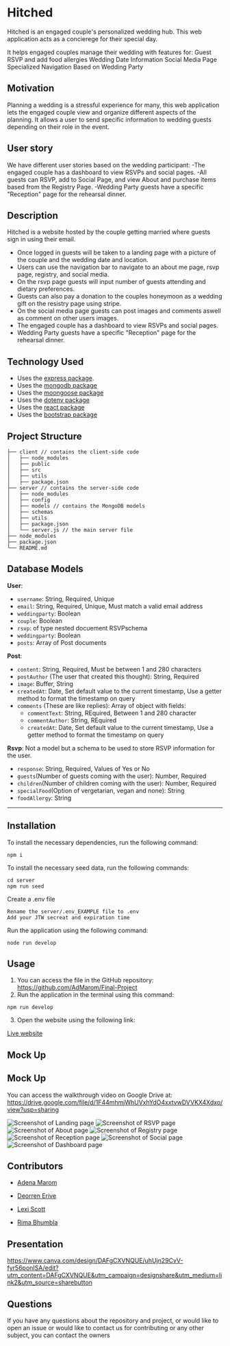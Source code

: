 
# Hitched 
Hitched is an engaged couple's personalized wedding hub. This web application acts as a concierege for their special day.

It helps engaged couples manage their wedding with features for:
Guest RSVP and add food allergies
Wedding Date Information
Social Media Page
Specialized Navigation Based on Wedding Party

## Motivation
Planning a wedding is a stressful experience for many, this web application lets the engaged couple view and organize different aspects of the planning. It allows a user to send specific information to wedding guests depending on their role in the event. 

## User story
We have different user stories based on the wedding participant:
-The engaged couple has a dashboard to view RSVPs and social pages.
-All guests can RSVP, add to Social Page, and view About and purchase items based from the Registry Page. 
-Wedding Party guests have a specific "Reception" page for the rehearsal dinner.


## Description 
Hitched is a  website hosted by the couple getting married where guests sign in using their email. 
* Once logged in guests will be taken to a landing page with a picture of the couple and the wedding date and location. 
* Users can use the navigation bar to navigate to an about me page, rsvp page, registry, and social media. 
* On the rsvp page guests will input number of guests attending and dietary preferences. 
* Guests can also pay a donation to the couples honeymoon as a wedding gift on the resistry page using stripe. 
* On the social media page guests can post images and comments aswell as comment on other users images.
* The engaged couple has a dashboard to view RSVPs and social pages.
* Wedding Party guests have a specific "Reception" page for the rehearsal dinner.



## Technology Used
* Uses the [express package](https://www.npmjs.com/package/express).
* Uses the [mongodb package](https://www.npmjs.com/package/mongodb) 
* Uses the [moongoose package](https://www.npmjs.com/package/mongoose) 
* Uses the [dotenv package](https://www.npmjs.com/package/dotenv) 
* Uses the [react package](https://www.npmjs.com/package/react)
* Uses the [bootstrap package](https://www.npmjs.com/package/bootstrap)

## Project Structure
```
├── client // contains the client-side code
│   ├── node_modules
│   ├── public
│   ├── src
│   ├── utils
│   ├── package.json
├── server // contains the server-side code
│   ├── node_modules
│   ├── config
│   ├── models // contains the MongoDB models
│   ├── schemas
│   ├── utils
│   ├── package.json
│   └── server.js // the main server file
├── node_modules
├── package.json
└── README.md
```
  
## Database Models
**User**:

* `username`: String, Required, Unique
* `email`: String, Required, Unique, Must match a valid email address
* `weddingparty`: Boolean
* `couple`: Boolean
* `rsvp`: of type nested docuement RSVPschema
* `weddingparty`: Boolean
* `posts`: Array of Post documents

**Post**:

* `content`: String, Required, Must be between 1 and 280 characters
* `postAuthor` (The user that created this thought): String, Required
* `image`: Buffer, String
* `createdAt`: Date, Set default value to the current timestamp, Use a getter method to format the timestamp on query
* `comments` (These are like replies): Array of object with fields:
  * `commentText`: String, REquired, Between 1 and 280 character
  * `commentAuthor`: String, REquired
  * `createdAt`: Date, Set default value to the current timestamp, Use a getter method to format the timestamp on query

**Rsvp**: Not a model but a schema to be used to store RSVP information for the user.

* `response`: String, Required, Values of Yes or No
* `guests`(Number of guests coming with the user): Number, Required 
* `children`(Number of children coming with the user): Number, Required
* `specialFood`(Option of vergetarian, vegan and none): String
* `foodAllergy`: String

---

## Installation

  To install the necessary dependencies, run the following command:
  ```
  npm i
  ```
  To install the necessary seed data, run the following commands:
  ```
  cd server
  npm run seed
  ```
  Create a .env file
  ```
  Rename the server/.env_EXAMPLE file to .env
  Add your JTW secreat and expiration time
  ```
  Run the application using the following command:
  ```
  node run develop
  ```

## Usage
1. You can access the file in the GitHub repository: https://github.com/AdMarom/Final-Project
2. Run the application in the terminal using this command: 
```
npm run develop
```
3. Open the website using the following link:

  [Live website](https://hitched.herokuapp.com/)

## Mock Up

## Mock Up

You can access the walkthrough video on Google Drive at: https://drive.google.com/file/d/1F44mhmjWhUVxhYdO4xxtvwDVVKX4Xdxo/view?usp=sharing

![Screenshot of Landing page](./assets/hitched.PNG)
![Screenshot of RSVP page](./assets/RSVP.PNG)
![Screenshot of About page](./assets/about.PNG)
![Screenshot of Registry page](./assets/registry.PNG)
![Screenshot of Reception page](./assets/reception.PNG)
![Screenshot of Social page](./assets/social.PNG)
![Screenshot of Dashboard page](./assets/dashboard.PNG)




## Contributors

* [Adena Marom](https://github.com/AdMarom)

* [Deorren Erive](https://github.com/erive92d)

* [Lexi Scott](https://github.com/lexi-scott)

* [Rima Bhumbla](https://github.com/rbhumbla1)


## Presentation

https://www.canva.com/design/DAFgCXVNQUE/uhUjn29CvV-fyr56ponISA/edit?utm_content=DAFgCXVNQUE&utm_campaign=designshare&utm_medium=link2&utm_source=sharebutton

## Questions

  If you have any questions about the repository and project, or would like to open an issue or would like to contact us for contributing or any other subject, you can contact the owners